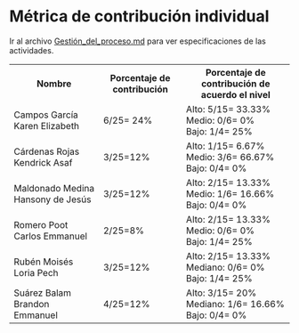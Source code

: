 # ﻿Métrica de contribución individual

 Ir al archivo <a href="https://github.com/KarenCampos842/Equipo-4/blob/Segunda-Entrega/Gestion_del_Proceso.md#sprint-backlog">Gestión_del_proceso.md</a> para ver especificaciones de las actividades.
 
<table align=center>  
   <tr>  
      <th>Nombre</th>  
      <th>Porcentaje de contribución</th> 
      <th>Porcentaje de contribución de acuerdo el nivel</th>  
   </tr> 
    <tr>  
      <td>Campos García Karen Elizabeth</td>  
       <td> 6/25= 24%</td> 
       <td> Alto: 5/15= 33.33%<br>Medio: 0/6= 0%<br>Bajo: 1/4= 25%</td>  
   </tr> 
   <tr>  
      <td>Cárdenas Rojas Kendrick Asaf</td>  
       <td>3/25=12%</td>
       <td> Alto: 1/15= 6.67%<br>Medio: 3/6= 66.67%<br>Bajo: 0/4= 0%</td>    
   </tr> 
    <tr>  
      <td>Maldonado Medina Hansony de Jesús</td>  
      <td>3/25=12%</td>
      <td> Alto: 2/15= 13.33%<br>Medio: 1/6= 16.66%<br>Bajo: 0/4= 0%</td>    
   </tr> 
    <tr>  
      <td>Romero Poot Carlos Emmanuel</td>  
       <td>2/25=8%</td>
      <td> Alto: 2/15= 13.33%<br>Medio: 0/6= 0%<br>Bajo: 1/4= 25%</td> 
   </tr> 
     <tr>  
      <td>Rubén Moisés Loria Pech</td>  
        <td>3/25=12%</td>
        <td> Alto: 2/15= 13.33%<br>Mediano: 0/6= 0%<br>Bajo: 1/4= 25%</td>    
   </tr> 
    <tr>  
      <td>Suárez Balam Brandon Emmanuel</td> 
      <td>4/25=12%</td>
       <td> Alto: 3/15= 20%<br>Mediano: 1/6= 16.66%<br>Bajo: 0/4= 0%</td>       
   </tr> 
 </table>

<!--stackedit_data:
eyJoaXN0b3J5IjpbLTcyODk5MjcyMCwxMzYxNzAyMTgwLDEwNT
Q3NDQ1NzAsMTE2NzIzMDg3NywtNDk4MDk4MDk0LC0xOTU0OTQ2
MjEzLDExMDgzMzQ3NTEsMTkwNzYxMTg0NSwtNzEzOTMzOTMzXX
0=
-->